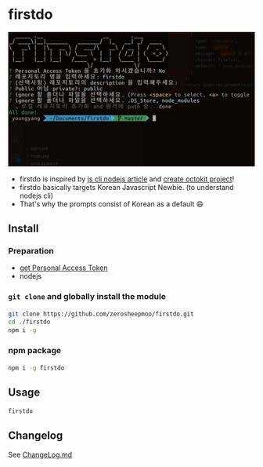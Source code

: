 # firstdo

![main](https://github.com/zerosheepmoo/firstdo/blob/master/main.png)

- firstdo is inspired by [js cli nodejs article](https://www.sitepoint.com/javascript-command-line-interface-cli-node-js/)
  and [create octokit project](https://github.com/octokit/create-octokit-project.js)!
- firstdo basically targets Korean Javascript Newbie. (to understand nodejs cli)
- That's why the prompts consist of Korean as a default :smile:

## Install

### Preparation

- [get Personal Access Token](https://docs.github.com/en/github/authenticating-to-github/creating-a-personal-access-token)
- nodejs

### `git clone` and globally install the module

```bash
git clone https://github.com/zerosheepmoo/firstdo.git
cd ./firstdo
npm i -g
```

### npm package

```bash
npm i -g firstdo
```

## Usage

```bash
firstdo
```

## Changelog

See [ChangeLog.md](https://github.com/zerosheepmoo/firstdo/blob/master/ChangeLog.md)
